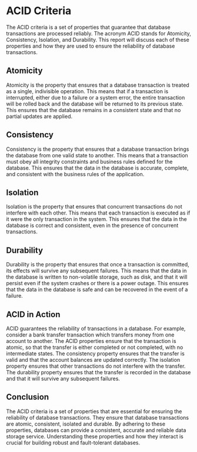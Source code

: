 # ACID Criteria
The ACID criteria is a set of properties that guarantee that database transactions are processed reliably. The acronym ACID stands for Atomicity, Consistency, Isolation, and Durability. This report will discuss each of these properties and how they are used to ensure the reliability of database transactions.

## Atomicity
Atomicity is the property that ensures that a database transaction is treated as a single, indivisible operation. This means that if a transaction is interrupted, either due to a failure or a system error, the entire transaction will be rolled back and the database will be returned to its previous state. This ensures that the database remains in a consistent state and that no partial updates are applied.

## Consistency
Consistency is the property that ensures that a database transaction brings the database from one valid state to another. This means that a transaction must obey all integrity constraints and business rules defined for the database. This ensures that the data in the database is accurate, complete, and consistent with the business rules of the application.

## Isolation
Isolation is the property that ensures that concurrent transactions do not interfere with each other. This means that each transaction is executed as if it were the only transaction in the system. This ensures that the data in the database is correct and consistent, even in the presence of concurrent transactions.

## Durability
Durability is the property that ensures that once a transaction is committed, its effects will survive any subsequent failures. This means that the data in the database is written to non-volatile storage, such as disk, and that it will persist even if the system crashes or there is a power outage. This ensures that the data in the database is safe and can be recovered in the event of a failure.

## ACID in Action
ACID guarantees the reliability of transactions in a database. For example, consider a bank transfer transaction which transfers money from one account to another. The ACID properties ensure that the transaction is atomic, so that the transfer is either completed or not completed, with no intermediate states. The consistency property ensures that the transfer is valid and that the account balances are updated correctly. The isolation property ensures that other transactions do not interfere with the transfer. The durability property ensures that the transfer is recorded in the database and that it will survive any subsequent failures.

## Conclusion
The ACID criteria is a set of properties that are essential for ensuring the reliability of database transactions. They ensure that database transactions are atomic, consistent, isolated and durable. By adhering to these properties, databases can provide a consistent, accurate and reliable data storage service. Understanding these properties and how they interact is crucial for building robust and fault-tolerant databases.